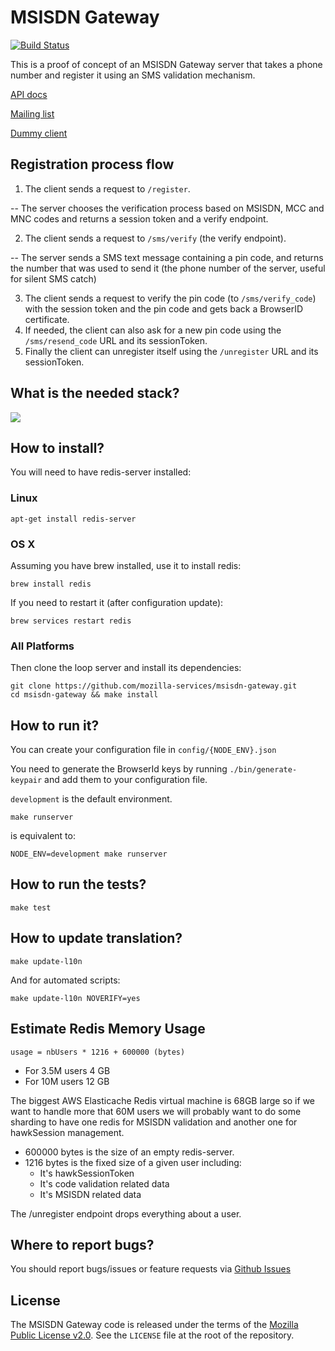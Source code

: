 MSISDN Gateway
==============

[![Build Status](https://travis-ci.org/mozilla-services/msisdn-gateway.svg?branch=master)](https://travis-ci.org/mozilla-services/msisdn-gateway)

This is a proof of concept of an MSISDN Gateway server that takes a phone number and
register it using an SMS validation mechanism.

[API docs](API.md)

[Mailing list](https://mail.mozilla.org/listinfo/loop-services-dev)

[Dummy client](https://github.com/ferjm/msisdn-verifier-client)


Registration process flow
-------------------------

  1. The client sends a request to ``/register``.

  -- The server chooses the verification process based on MSISDN, MCC and MNC
     codes and returns a session token and a verify endpoint.

  2. The client sends a request to ``/sms/verify`` (the verify endpoint).

  -- The server sends a SMS text message containing a pin code, and returns the
     number that was used to send it (the phone number of the server, useful
     for silent SMS catch)

  3. The client sends a request to verify the pin code (to ``/sms/verify_code``)
     with the session token and the pin code and gets back a BrowserID
     certificate.
  4. If needed, the client can also ask for a new pin code using the
     ``/sms/resend_code`` URL and its sessionToken.
  5. Finally the client can unregister itself using the ``/unregister`` URL
     and its sessionToken.


What is the needed stack?
-------------------------

<img src="http://www.gliffy.com/go/publish/image/5799498/L.png" />


How to install?
---------------

You will need to have redis-server installed:

### Linux

    apt-get install redis-server

### OS X

Assuming you have brew installed, use it to install redis:

    brew install redis

If you need to restart it (after configuration update):

    brew services restart redis

### All Platforms

Then clone the loop server and install its dependencies:

    git clone https://github.com/mozilla-services/msisdn-gateway.git
    cd msisdn-gateway && make install


How to run it?
--------------

You can create your configuration file in `config/{NODE_ENV}.json`

You need to generate the BrowserId keys by running `./bin/generate-keypair` and
add them to your configuration file.

`development` is the default environment.

    make runserver

is equivalent to:

    NODE_ENV=development make runserver


How to run the tests?
---------------------

    make test

How to update translation?
--------------------------

    make update-l10n

And for automated scripts:

    make update-l10n NOVERIFY=yes


Estimate Redis Memory Usage
---------------------------

    usage = nbUsers * 1216 + 600000 (bytes)

 - For 3.5M users 4 GB
 - For 10M users 12 GB

The biggest AWS Elasticache Redis virtual machine is 68GB large so if
we want to handle more that 60M users we will probably want to do some
sharding to have one redis for MSISDN validation and another one for
hawkSession management.

 - 600000 bytes is the size of an empty redis-server.
 - 1216 bytes is the fixed size of a given user including:
    - It's hawkSessionToken
    - It's code validation related data
    - It's MSISDN related data

The /unregister endpoint drops everything about a user.


Where to report bugs?
---------------------

You should report bugs/issues or feature requests via [Github Issues](https://github.com/mozilla-services/msisdn-gateway/issues)


License
-------

The MSISDN Gateway code is released under the terms of the
[Mozilla Public License v2.0](http://www.mozilla.org/MPL/2.0/). See the
`LICENSE` file at the root of the repository.
